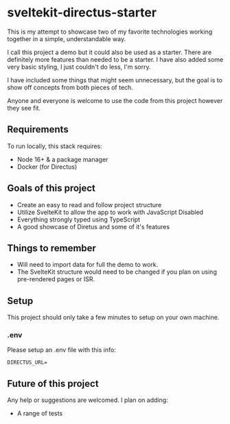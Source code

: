 # sveltekit-directus-starter

This is my attempt to showcase two of my favorite technologies working together
in a simple, understandable way.

I call this project a demo but it could also be used as a starter. There are definitely
more features than needed to be a starter. I have also added some very basic styling, 
I just couldn't do less, I'm sorry.

I have included some things that might seem unnecessary, but the goal is to show off concepts from both pieces of tech.

Anyone and everyone is welcome to use the code from this project however they see fit.

## Requirements

To run locally, this stack requires:
- Node 16+ & a package manager
- Docker (for Directus)

## Goals of this project

- Create an easy to read and follow project structure
- Utilize SvelteKit to allow the app to work with
  JavaScript Disabled
- Everything strongly typed using TypeScript
- A good showcase of Diretus and some of it's features

## Things to remember

- Will need to import data for full the demo to work.
- The SvelteKit structure would need to be changed if you plan on using pre-rendered pages or ISR.

## Setup

This project should only take a few minutes to setup on your own machine.

### .env

Please setup an .env file with this info:

```env
DIRECTUS_URL=
```

## Future of this project

Any help or suggestions are welcomed. I plan on adding:

- A range of tests
